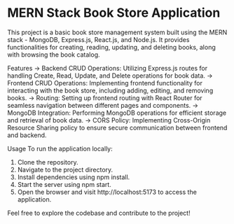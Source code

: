 # MERN Stack Book Store Application

This project is a basic book store management system built using the MERN stack - MongoDB, Express.js, React.js, and Node.js. It provides functionalities for creating, reading, updating, and deleting books, along with browsing the book catalog.

Features
-> Backend CRUD Operations: Utilizing Express.js routes for handling Create, Read, Update, and Delete operations for book data.
-> Frontend CRUD Operations: Implementing frontend functionality for interacting with the book store, including adding, editing, and removing books.
-> Routing: Setting up frontend routing with React Router for seamless navigation between different pages and components.
-> MongoDB Integration: Performing MongoDB operations for efficient storage and retrieval of book data.
-> CORS Policy: Implementing Cross-Origin Resource Sharing policy to ensure secure communication between frontend and backend.

Usage
To run the application locally:
  1) Clone the repository.
  2) Navigate to the project directory.
  3) Install dependencies using npm install.
  4) Start the server using npm start.
  5) Open the browser and visit http://localhost:5173 to access the application.
   
Feel free to explore the codebase and contribute to the project!
